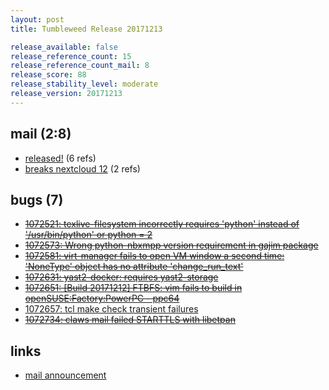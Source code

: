 ```yaml
---
layout: post
title: Tumbleweed Release 20171213

release_available: false
release_reference_count: 15
release_reference_count_mail: 8
release_score: 88
release_stability_level: moderate
release_version: 20171213
---
```


## mail (2:8)

- [released!](https://lists.opensuse.org/opensuse-factory/2017-12/msg00240.html) (6 refs)
- [breaks nextcloud 12](https://lists.opensuse.org/opensuse-factory/2017-12/msg00243.html) (2 refs)

## bugs (7)

<!--more-->

- ~~[1072521: texlive-filesystem incorrectly requires 'python' instead of '/usr/bin/python' or python = 2](https://bugzilla.opensuse.org/show_bug.cgi?id=1072521)~~
- ~~[1072573: Wrong python-nbxmpp version requirement in gajim package](https://bugzilla.opensuse.org/show_bug.cgi?id=1072573)~~
- ~~[1072581: virt-manager fails to open VM window a second time: 'NoneType' object has no attribute 'change_run_text'](https://bugzilla.opensuse.org/show_bug.cgi?id=1072581)~~
- ~~[1072631: yast2-docker: requires yast2-storage](https://bugzilla.opensuse.org/show_bug.cgi?id=1072631)~~
- ~~[1072651: \[Build 20171212\] FTBFS: vim fails to build in openSUSE:Factory:PowerPC - ppc64](https://bugzilla.opensuse.org/show_bug.cgi?id=1072651)~~
- [1072657: tcl make check transient failures](https://bugzilla.opensuse.org/show_bug.cgi?id=1072657)
- ~~[1072734: claws mail failed STARTTLS with libetpan](https://bugzilla.opensuse.org/show_bug.cgi?id=1072734)~~



## links

- [mail announcement](https://lists.opensuse.org/opensuse-factory/2017-12/msg00236.html)
